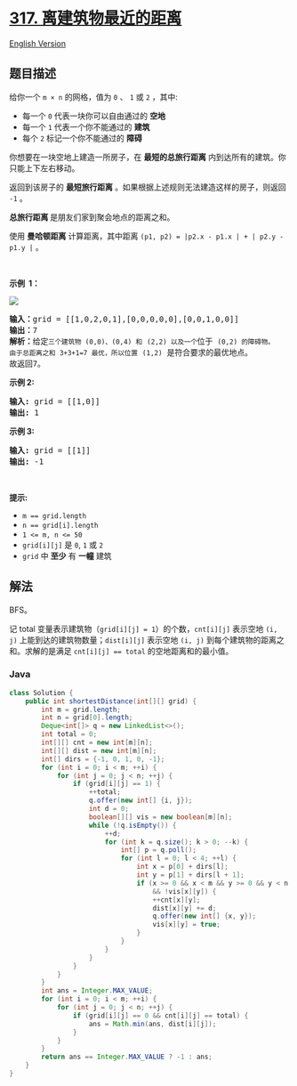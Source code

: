 # [317. 离建筑物最近的距离](https://leetcode.cn/problems/shortest-distance-from-all-buildings)

[English Version](/solution/0300-0399/0317.Shortest%20Distance%20from%20All%20Buildings/README_EN.md)

## 题目描述

<p>给你一个 <code>m × n</code> 的网格，值为 <code>0</code> 、 <code>1</code> 或 <code>2</code> ，其中:</p>

<ul>
	<li>每一个 <code>0</code> 代表一块你可以自由通过的 <strong>空地</strong>&nbsp;</li>
	<li>每一个 <code>1</code> 代表一个你不能通过的 <strong>建筑</strong></li>
	<li>每个 <code>2</code> 标记一个你不能通过的 <strong>障碍</strong>&nbsp;</li>
</ul>

<p>你想要在一块空地上建造一所房子，在 <strong>最短的总旅行距离</strong> 内到达所有的建筑。你只能上下左右移动。</p>

<p>返回到该房子的 <strong>最短旅行距离</strong> 。如果根据上述规则无法建造这样的房子，则返回 <code>-1</code> 。</p>

<p><strong>总旅行距离&nbsp;</strong>是朋友们家到聚会地点的距离之和。</p>

<p>使用 <strong>曼哈顿距离</strong>&nbsp;计算距离，其中距离 <code>(p1, p2) = |p2.x - p1.x | + | p2.y - p1.y |</code> 。</p>

<p>&nbsp;</p>

<p><strong>示例&nbsp; 1：</strong></p>

<p><img src="https://fastly.jsdelivr.net/gh/doocs/leetcode@main/solution/0300-0399/0317.Shortest%20Distance%20from%20All%20Buildings/images/buildings-grid.jpg" /></p>

<pre>
<strong>输入：</strong>grid = [[1,0,2,0,1],[0,0,0,0,0],[0,0,1,0,0]]
<strong>输出：</strong>7 
<strong>解析：</strong>给定<code>三个建筑物 (0,0)、</code><code>(0,4) 和</code> <code>(2,2) 以及一个</code>位于 <code>(0,2) 的障碍物。
由于总距离之和 3+3+1=7 最优，所以位置</code> <code>(1,2)</code> 是符合要求的最优地点。
故返回7。
</pre>

<p><strong>示例&nbsp;2:</strong></p>

<pre>
<strong>输入:</strong> grid = [[1,0]]
<strong>输出:</strong> 1
</pre>

<p><strong>示例 3:</strong></p>

<pre>
<strong>输入:</strong> grid = [[1]]
<strong>输出:</strong> -1
</pre>

<p>&nbsp;</p>

<p><strong>提示:</strong></p>

<ul>
	<li><code>m == grid.length</code></li>
	<li><code>n == grid[i].length</code></li>
	<li><code>1 &lt;= m, n &lt;= 50</code></li>
	<li><code>grid[i][j]</code>&nbsp;是&nbsp;<code>0</code>,&nbsp;<code>1</code>&nbsp;或&nbsp;<code>2</code></li>
	<li><code>grid</code>&nbsp;中 <strong>至少</strong>&nbsp;有 <strong>一幢</strong> 建筑</li>
</ul>

## 解法

BFS。

记 total 变量表示建筑物（`grid[i][j] = 1`）的个数，`cnt[i][j]` 表示空地 `(i, j)` 上能到达的建筑物数量；`dist[i][j]` 表示空地 `(i, j)` 到每个建筑物的距离之和。求解的是满足 `cnt[i][j] == total` 的空地距离和的最小值。

### **Java**

```java
class Solution {
    public int shortestDistance(int[][] grid) {
        int m = grid.length;
        int n = grid[0].length;
        Deque<int[]> q = new LinkedList<>();
        int total = 0;
        int[][] cnt = new int[m][n];
        int[][] dist = new int[m][n];
        int[] dirs = {-1, 0, 1, 0, -1};
        for (int i = 0; i < m; ++i) {
            for (int j = 0; j < n; ++j) {
                if (grid[i][j] == 1) {
                    ++total;
                    q.offer(new int[] {i, j});
                    int d = 0;
                    boolean[][] vis = new boolean[m][n];
                    while (!q.isEmpty()) {
                        ++d;
                        for (int k = q.size(); k > 0; --k) {
                            int[] p = q.poll();
                            for (int l = 0; l < 4; ++l) {
                                int x = p[0] + dirs[l];
                                int y = p[1] + dirs[l + 1];
                                if (x >= 0 && x < m && y >= 0 && y < n && grid[x][y] == 0
                                    && !vis[x][y]) {
                                    ++cnt[x][y];
                                    dist[x][y] += d;
                                    q.offer(new int[] {x, y});
                                    vis[x][y] = true;
                                }
                            }
                        }
                    }
                }
            }
        }
        int ans = Integer.MAX_VALUE;
        for (int i = 0; i < m; ++i) {
            for (int j = 0; j < n; ++j) {
                if (grid[i][j] == 0 && cnt[i][j] == total) {
                    ans = Math.min(ans, dist[i][j]);
                }
            }
        }
        return ans == Integer.MAX_VALUE ? -1 : ans;
    }
}
```
